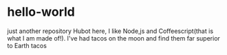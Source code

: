 # hello-world
just another repository
Hubot here, I like Node,js and Coffeescript(that is what I am made of!).
I've had tacos on the moon and find them far superior to Earth tacos
